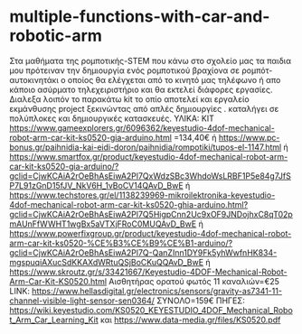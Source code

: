 # multiple-functions-with-car-and-robotic-arm
Στα μαθήματα της ρομποτικής-STEM που κάνω στο σχολείο μας τα παιδια μου πρότειναν την δημιουργία ενός ρομποτικού βραχίονα σε ρομπότ-αυτοκινητάκι ο οποίος θα ελέγχεται από το κινητό μας τηλέφωνο ή απο κάποιο ασύρματο τηλεχειριστήριο και θα εκτελεί διάφορες εργασίες. Διαλεξα λοιπόν το παρακάτω kit το οπίο αποτελεί και εργαλείο εκμάνθυσης project ξεκινώντας από απλές δημιουργίες . καταλήγει σε πολύπλοκες και δημιουργικές κατασκευές.
ΥΛΙΚΑ:
KIT
https://www.gameexplorers.gr/6096362/keyestudio-4dof-mechanical-robot-arm-car-kit-ks0520-gia-arduino.html =134,40€
ή
https://www.pc-bonus.gr/paihnidia-kai-eidi-doron/paihnidia/rompotiki/tupos-el-1147.html
ή
https://www.smartfox.gr/product/keyestudio-4dof-mechanical-robot-arm-car-kit-ks0520-gia-arduino/?gclid=CjwKCAiA2rOeBhAsEiwA2Pl7QxWdzSBc3WhdoWsLRBF1P5e84g7JfSP7L91zGnD15fJV_NkV6H_1vBoCV14QAvD_BwE
ή
https://www.techstores.gr/el/1138239969-mikroilektronika-keyestudio-4dof-mechanical-robot-arm-car-kit-ks0520-ghia-arduino.html?gclid=CjwKCAiA2rOeBhAsEiwA2Pl7Q5HigpCnn2Uc9xOF9JNDojhxC8qT02pmAUnFfWWHT1wgBx5aVTXjFRoC0MUQAvD_BwE
ή
https://www.powerfixgroup.gr/product/keyestudio-4dof-mechanical-robot-arm-car-kit-ks0520-%CE%B3%CE%B9%CE%B1-arduino/?gclid=CjwKCAiA2rOeBhAsEiwA2Pl7Q-QanZInn1DY9Fk5yhWwfnHK834-mgspuqiAXucSdKKAXdWRtuQSjBoCKuQQAvD_BwE
ή
https://www.skroutz.gr/s/33421667/Keyestudio-4DOF-Mechanical-Robot-Arm-Car-Kit-KS0520.html
Αισθητήρας ορατού φωτός 11 καναλιών=€25
LINK: https://www.hellasdigital.gr/electronics/sensors/gravity-as7341-11-channel-visible-light-sensor-sen0364/
ΣΥΝΟΛΟ=159€
ΠΗΓΕΣ:
https://wiki.keyestudio.com/KS0520_KEYESTUDIO_4DOF_Mechanical_Robot_Arm_Car_Learning_Kit
και https://www.data-media.gr/files/KS0520.pdf
